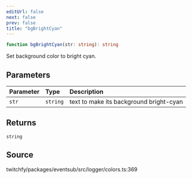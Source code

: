 ```yaml
---
editUrl: false
next: false
prev: false
title: "bgBrightCyan"
---
```


```ts
function bgBrightCyan(str: string): string
```

Set background color to bright cyan.

## Parameters

| Parameter | Type | Description |
| :------ | :------ | :------ |
| `str` | `string` | text to make its background bright-cyan |

## Returns

`string`

## Source

twitchfy/packages/eventsub/src/logger/colors.ts:369
